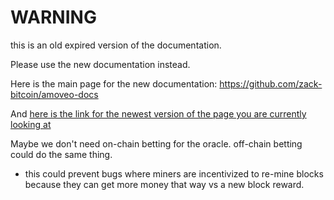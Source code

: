 WARNING
========

this is an old expired version of the documentation.

Please use the new documentation instead. 

Here is the main page for the new documentation: https://github.com/zack-bitcoin/amoveo-docs 

And [here is the link for the newest version of the page you are currently looking at](https://github.com/zack-bitcoin/amoveo-docs/blob/master//research_suggestions/simpler_oracle.md)

Maybe we don't need on-chain betting for the oracle. off-chain betting could do the same thing.
* this could prevent bugs where miners are incentivized to re-mine blocks because they can get more money that way vs a new block reward.